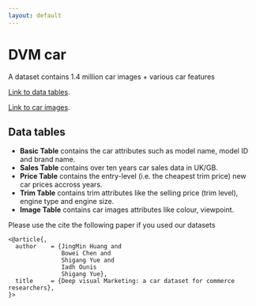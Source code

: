 ```yaml
---
layout: default
---
```


# DVM car


A dataset contains 1.4 million car images + various car features

[Link to data tables](./another-page.html).

[Link to car images](./another-page.html).


## Data tables

*   **Basic Table** contains the car attributes such as model name, model ID and brand name. 
*   **Sales Table** contains over ten years car sales data in UK/GB.
*   **Price Table** contains the entry-level (i.e. the cheapest trim price) new car prices accross years.
*   **Trim Table** contains trim attributes like the selling price (trim level), engine type and engine size.
*   **Image Table** contains car images attributes like colour, viewpoint. 


Please use the cite the following paper if you used our datasets

```
<@article{,
  author    = {JingMin Huang and
               Bowei Chen and
               Shigang Yue and
               Iadh Ounis
               Shigang Yue},
  title     = {Deep visual Marketing: a car dataset for commerce researchers},
}>
```







